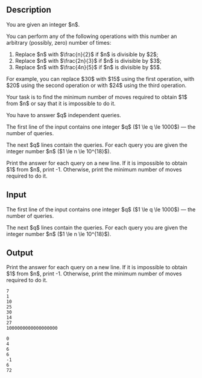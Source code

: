 ## Description

<div><p>You are given an integer $n$.</p><p>You can perform any of the following operations with this number an arbitrary (possibly, zero) number of times: </p><ol> <li> Replace $n$ with $\frac{n}{2}$ if $n$ is divisible by $2$; </li><li> Replace $n$ with $\frac{2n}{3}$ if $n$ is divisible by $3$; </li><li> Replace $n$ with $\frac{4n}{5}$ if $n$ is divisible by $5$. </li></ol><p>For example, you can replace $30$ with $15$ using the first operation, with $20$ using the second operation or with $24$ using the third operation.</p><p>Your task is to find the minimum number of moves required to obtain $1$ from $n$ or say that it is impossible to do it.</p><p>You have to answer $q$ independent queries.</p></div><div class="input-specification"><p>The first line of the input contains one integer $q$ ($1 \le q \le 1000$) — the number of queries.</p><p>The next $q$ lines contain the queries. For each query you are given the integer number $n$ ($1 \le n \le 10^{18}$).</p></div><div class="output-specification"><p>Print the answer for each query on a new line. If it is impossible to obtain $1$ from $n$, print <span class="tex-font-style-tt">-1</span>. Otherwise, print the minimum number of moves required to do it.</p></div>

## Input

<p>The first line of the input contains one integer $q$ ($1 \le q \le 1000$) — the number of queries.</p><p>The next $q$ lines contain the queries. For each query you are given the integer number $n$ ($1 \le n \le 10^{18}$).</p>

## Output

<p>Print the answer for each query on a new line. If it is impossible to obtain $1$ from $n$, print <span class="tex-font-style-tt">-1</span>. Otherwise, print the minimum number of moves required to do it.</p>





```input1
7
1
10
25
30
14
27
1000000000000000000
```




```output1
0
4
6
6
-1
6
72
```


